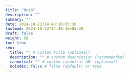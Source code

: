 ```yaml
---
title: "Hugo"
description: ""
summary: ""
date: 2024-10-22T14:48:16+05:30
lastmod: 2024-10-22T14:48:16+05:30
draft: false
weight: 50
toc: true
seo:
  title: "" # custom title (optional)
  description: "" # custom description (recommended)
  canonical: "" # custom canonical URL (optional)
  noindex: false # false (default) or true
---
```

